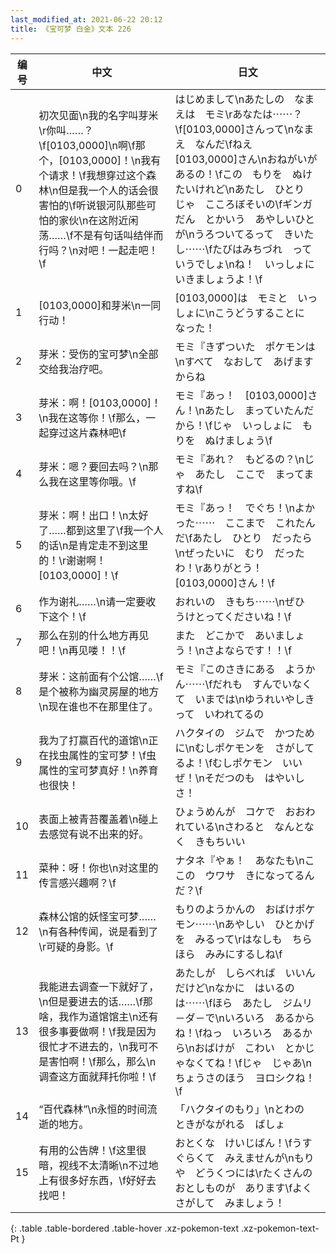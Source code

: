 ```yaml
---
last_modified_at: 2021-06-22 20:12
title: 《宝可梦 白金》文本 226
---
```

| 编号 | 中文 | 日文 |
| ---- | ---- | ---- |
| 0 | 初次见面\n我的名字叫芽米\r你叫……？\f[0103,0000]\n啊\f那个，[0103,0000]！\n我有个请求！\f我想穿过这个森林\n但是我一个人的话会很害怕的\f听说银河队那些可怕的家伙\n在这附近闲荡……\f不是有句话叫结伴而行吗？\n对吧！一起走吧！\f | はじめまして\nあたしの　なまえは　モミ\rあなたは⋯⋯？\f[0103,0000]さんって\nなまえ　なんだ\fねえ　[0103,0000]さん\nおねがいが　あるの！\fこの　もりを　ぬけたいけれど\nあたし　ひとり　じゃ　こころぼそいの\fギンガだん　とかいう　あやしいひとが\nうろついてるって　きいたし⋯⋯\fたびはみちづれ　って　いうでしょ\nね！　いっしょに　いきましょうよ！\f |
| 1 | [0103,0000]和芽米\n一同行动！ | [0103,0000]は　モミと　いっしょに\nこうどうすることに　なった！ |
| 2 | 芽米：受伤的宝可梦\n全部交给我治疗吧。 | モミ『きずついた　ポケモンは\nすべて　なおして　あげますからね |
| 3 | 芽米：啊！[0103,0000]！\n我在这等你！\f那么，一起穿过这片森林吧\f | モミ『あっ！　[0103,0000]さん！\nあたし　まっていたんだから！\fじゃ　いっしょに　もりを　ぬけましょう\f |
| 4 | 芽米：嗯？要回去吗？\n那么我在这里等你哦。\f | モミ『あれ？　もどるの？\nじゃ　あたし　ここで　まってますね\f |
| 5 | 芽米：啊！出口！\n太好了……都到这里了\f我一个人的话\n是肯定走不到这里的！\r谢谢啊！[0103,0000]！\f | モミ『あっ！　でぐち！\nよかった⋯⋯　ここまで　これたんだ\fあたし　ひとり　だったら\nぜったいに　むり　だったわ！\rありがとう！　[0103,0000]さん！\f |
| 6 | 作为谢礼……\n请一定要收下这个！\f | おれいの　きもち⋯⋯\nぜひ　うけとってくださいね！\f |
| 7 | 那么在别的什么地方再见吧！\n再见喽！！\f | また　どこかで　あいましょう！\nさよならです！！\f |
| 8 | 芽米：这前面有个公馆……\f是个被称为幽灵房屋的地方\n现在谁也不在那里住了。 | モミ『このさきにある　ようかん⋯⋯\fだれも　すんでいなくて　いまでは\nゆうれいやしき　って　いわれてるの |
| 9 | 我为了打赢百代的道馆\n正在找虫属性的宝可梦！\f虫属性的宝可梦真好！\n养育也很快！ | ハクタイの　ジムで　かつために\nむしポケモンを　さがしてるよ！\fむしポケモン　いいぜ！\nそだつのも　はやいしさ！ |
| 10 | 表面上被青苔覆盖着\n碰上去感觉有说不出来的好。 | ひょうめんが　コケで　おおわれている\nさわると　なんとなく　きもちいい |
| 11 | 菜种：呀！你也\n对这里的传言感兴趣啊？\f | ナタネ『やぁ！　あなたも\nここの　ウワサ　きになってるんだ？\f |
| 12 | 森林公馆的妖怪宝可梦……\n有各种传闻，说是看到了\r可疑的身影。\f | もりのようかんの　おばけポケモン⋯⋯\nあやしい　ひとかげを　みるって\rはなしも　ちらほら　みみにするしね\f |
| 13 | 我能进去调查一下就好了，\n但是要进去的话……\f那啥，我作为道馆馆主\n还有很多事要做啊！\f我是因为很忙才不进去的，\n我可不是害怕啊！\f那么，那么\n调查这方面就拜托你啦！\f | あたしが　しらべれば　いいんだけど\nなかに　はいるのは⋯⋯\fほら　あたし　ジムリ－ダ－で\nいろいろ　あるからね！\fねっ　いろいろ　あるから\nおばけが　こわい　とかじゃなくてね！\fじゃ　じゃあ\nちょうさのほう　ヨロシクね！\f |
| 14 | “百代森林”\n永恒的时间流逝的地方。 | 「ハクタイのもり」\nとわの　ときがながれる　ばしょ |
| 15 | 有用的公告牌！\f这里很暗，视线不太清晰\n不过地上有很多好东西，\f好好去找吧！ | おとくな　けいじばん！\fうすぐらくて　みえませんが\nもりや　どうくつには\rたくさんの　おとしものが　あります\fよく　さがして　みましょう！ |
{: .table .table-bordered .table-hover .xz-pokemon-text .xz-pokemon-text-Pt }